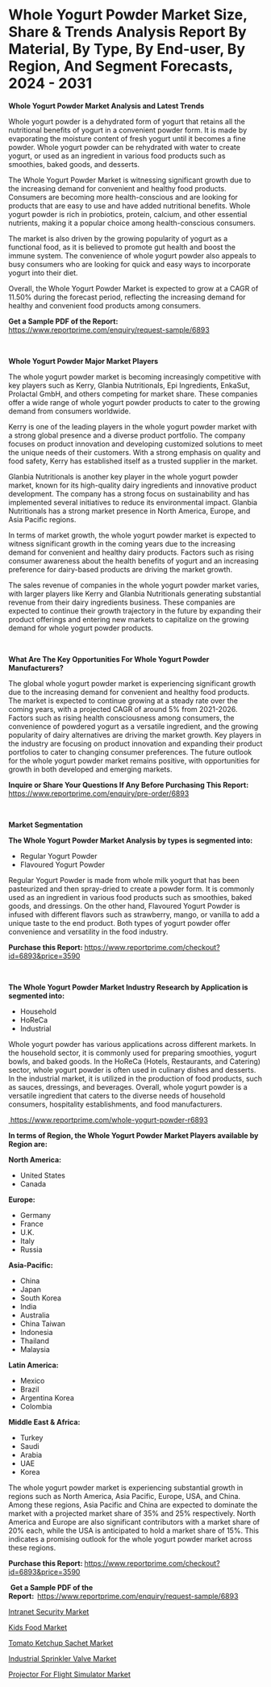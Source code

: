 <p><h1>Whole Yogurt Powder Market Size, Share & Trends Analysis Report By Material, By Type, By End-user, By Region, And Segment Forecasts, 2024 - 2031</h1></p><p><strong>Whole Yogurt Powder Market Analysis and Latest Trends</strong></p>
<p><p>Whole yogurt powder is a dehydrated form of yogurt that retains all the nutritional benefits of yogurt in a convenient powder form. It is made by evaporating the moisture content of fresh yogurt until it becomes a fine powder. Whole yogurt powder can be rehydrated with water to create yogurt, or used as an ingredient in various food products such as smoothies, baked goods, and desserts.</p><p>The Whole Yogurt Powder Market is witnessing significant growth due to the increasing demand for convenient and healthy food products. Consumers are becoming more health-conscious and are looking for products that are easy to use and have added nutritional benefits. Whole yogurt powder is rich in probiotics, protein, calcium, and other essential nutrients, making it a popular choice among health-conscious consumers.</p><p>The market is also driven by the growing popularity of yogurt as a functional food, as it is believed to promote gut health and boost the immune system. The convenience of whole yogurt powder also appeals to busy consumers who are looking for quick and easy ways to incorporate yogurt into their diet.</p><p>Overall, the Whole Yogurt Powder Market is expected to grow at a CAGR of 11.50% during the forecast period, reflecting the increasing demand for healthy and convenient food products among consumers.</p></p>
<p><strong>Get a Sample PDF of the Report:&nbsp;</strong> <a href="https://www.reportprime.com/enquiry/request-sample/6893">https://www.reportprime.com/enquiry/request-sample/6893</a></p>
<p>&nbsp;</p>
<p><strong>Whole Yogurt Powder Major Market Players</strong></p>
<p><p>The whole yogurt powder market is becoming increasingly competitive with key players such as Kerry, Glanbia Nutritionals, Epi Ingredients, EnkaSut, Prolactal GmbH, and others competing for market share. These companies offer a wide range of whole yogurt powder products to cater to the growing demand from consumers worldwide.</p><p>Kerry is one of the leading players in the whole yogurt powder market with a strong global presence and a diverse product portfolio. The company focuses on product innovation and developing customized solutions to meet the unique needs of their customers. With a strong emphasis on quality and food safety, Kerry has established itself as a trusted supplier in the market.</p><p>Glanbia Nutritionals is another key player in the whole yogurt powder market, known for its high-quality dairy ingredients and innovative product development. The company has a strong focus on sustainability and has implemented several initiatives to reduce its environmental impact. Glanbia Nutritionals has a strong market presence in North America, Europe, and Asia Pacific regions.</p><p>In terms of market growth, the whole yogurt powder market is expected to witness significant growth in the coming years due to the increasing demand for convenient and healthy dairy products. Factors such as rising consumer awareness about the health benefits of yogurt and an increasing preference for dairy-based products are driving the market growth.</p><p>The sales revenue of companies in the whole yogurt powder market varies, with larger players like Kerry and Glanbia Nutritionals generating substantial revenue from their dairy ingredients business. These companies are expected to continue their growth trajectory in the future by expanding their product offerings and entering new markets to capitalize on the growing demand for whole yogurt powder products.</p></p>
<p>&nbsp;</p>
<p><strong>What Are The Key Opportunities For Whole Yogurt Powder Manufacturers?</strong></p>
<p><p>The global whole yogurt powder market is experiencing significant growth due to the increasing demand for convenient and healthy food products. The market is expected to continue growing at a steady rate over the coming years, with a projected CAGR of around 5% from 2021-2026. Factors such as rising health consciousness among consumers, the convenience of powdered yogurt as a versatile ingredient, and the growing popularity of dairy alternatives are driving the market growth. Key players in the industry are focusing on product innovation and expanding their product portfolios to cater to changing consumer preferences. The future outlook for the whole yogurt powder market remains positive, with opportunities for growth in both developed and emerging markets.</p></p>
<p><strong>Inquire or Share Your Questions If Any Before Purchasing This Report:</strong> <a href="https://www.reportprime.com/enquiry/pre-order/6893">https://www.reportprime.com/enquiry/pre-order/6893</a></p>
<p>&nbsp;</p>
<p><strong>Market Segmentation</strong></p>
<p><strong>The Whole Yogurt Powder Market Analysis by types is segmented into:</strong></p>
<p><ul><li>Regular Yogurt Powder</li><li>Flavoured Yogurt Powder</li></ul></p>
<p><p>Regular Yogurt Powder is made from whole milk yogurt that has been pasteurized and then spray-dried to create a powder form. It is commonly used as an ingredient in various food products such as smoothies, baked goods, and dressings. On the other hand, Flavoured Yogurt Powder is infused with different flavors such as strawberry, mango, or vanilla to add a unique taste to the end product. Both types of yogurt powder offer convenience and versatility in the food industry.</p></p>
<p><strong>Purchase this Report:&nbsp;</strong><a href="https://www.reportprime.com/checkout?id=6893&price=3590">https://www.reportprime.com/checkout?id=6893&price=3590</a></p>
<p>&nbsp;</p>
<p><strong>The Whole Yogurt Powder Market Industry Research by Application is segmented into:</strong></p>
<p><ul><li>Household</li><li>HoReCa</li><li>Industrial</li></ul></p>
<p><p>Whole yogurt powder has various applications across different markets. In the household sector, it is commonly used for preparing smoothies, yogurt bowls, and baked goods. In the HoReCa (Hotels, Restaurants, and Catering) sector, whole yogurt powder is often used in culinary dishes and desserts. In the industrial market, it is utilized in the production of food products, such as sauces, dressings, and beverages. Overall, whole yogurt powder is a versatile ingredient that caters to the diverse needs of household consumers, hospitality establishments, and food manufacturers.</p></p>
<p><a href="https://www.reportprime.com/whole-yogurt-powder-r6893">&nbsp;https://www.reportprime.com/whole-yogurt-powder-r6893</a></p>
<p><strong>In terms of Region, the Whole Yogurt Powder Market Players available by Region are:</strong></p>
<p>
    <p> <strong> North America: </strong>
        <ul>
            <li>United States</li>
            <li>Canada</li>
        </ul>
        </p> 
    <p> <strong> Europe: </strong>
        <ul>
            <li>Germany</li>
            <li>France</li>
            <li>U.K.</li>
            <li>Italy</li>
            <li>Russia</li>
        </ul>
        </p> 
    <p> <strong> Asia-Pacific: </strong>
        <ul>
            <li>China</li>
            <li>Japan</li>
            <li>South Korea</li>
            <li>India</li>
            <li>Australia</li>
            <li>China Taiwan</li>
            <li>Indonesia</li>
            <li>Thailand</li>
            <li>Malaysia</li>
        </ul>
        </p> 
    <p> <strong> Latin America: </strong>
        <ul>
            <li>Mexico</li>
            <li>Brazil</li>
            <li>Argentina Korea</li>
            <li>Colombia</li>
        </ul>
        </p> 
    <p> <strong> Middle East & Africa: </strong>
        <ul>
            <li>Turkey</li>
            <li>Saudi</li>
            <li>Arabia</li>
            <li>UAE</li>
            <li>Korea</li>
        </ul>
    </p>
    </p>
<p><p>The whole yogurt powder market is experiencing substantial growth in regions such as North America, Asia Pacific, Europe, USA, and China. Among these regions, Asia Pacific and China are expected to dominate the market with a projected market share of 35% and 25% respectively. North America and Europe are also significant contributors with a market share of 20% each, while the USA is anticipated to hold a market share of 15%. This indicates a promising outlook for the whole yogurt powder market across these regions.</p></p>
<p><strong>Purchase this Report: </strong><a href="https://www.reportprime.com/checkout?id=6893&price=3590">https://www.reportprime.com/checkout?id=6893&price=3590</a></p>
<p>&nbsp;<strong>Get a Sample PDF of the Report:&nbsp;&nbsp;</strong><a href="https://www.reportprime.com/enquiry/request-sample/6893">https://www.reportprime.com/enquiry/request-sample/6893</a></p>
<p><strong></strong></p>
<p><p><a href="https://issuu.com/reportprime-2/docs/intranet-security-market-size-2030.pptx">Intranet Security Market</a></p><p><a href="https://github.com/mhrnetwork1/Market-Research-Report-List-1/blob/main/kids-food-market.md">Kids Food Market</a></p><p><a href="https://github.com/brendafegmorris532/Market-Research-Report-List-1/blob/main/tomato-ketchup-sachet-market.md">Tomato Ketchup Sachet Market</a></p><p><a href="https://www.linkedin.com/pulse/global-industrial-sprinkler-valve-market-size-expected-experience-yhmrc">Industrial Sprinkler Valve Market</a></p><p><a href="https://www.linkedin.com/pulse/global-projector-flight-simulator-market-size-expected-experience-7qwhe?trackingId=40MA1LKXMyd1jz%2ByjdIbtA%3D%3D">Projector For Flight Simulator Market</a></p></p>
